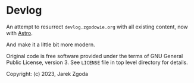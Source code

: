 # Devlog

An attempt to resurrect `devlog.zgodowie.org` with all existing content, now with [Astro](https://astro.build/).

And make it a little bit more modern.

Original code is free software provided under the terms of GNU General Public License, version 3. See `LICENSE` file in top level directory for details.

Copyright: (c) 2023, Jarek Zgoda
